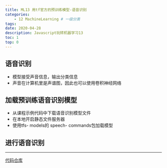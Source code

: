 ```yaml
---
title: ML13 用tf官方的预训练模型-语音识别
categories:
    - 12 MachineLearning # 一级分类
tags:
date: 2020-04-28
description: Javascript玩转机器学习13
toc: 1
top: 0
---
```


## 语音识别
- 模型接受声音信息，输出分类信息
- 声音在计算机里是声谱图，因此也可以使用卷积神经网络

## 加载预训练语音识别模型
- 从课程示例代码中下载语音识别模型文件
- 在本地开启静态文件服务器
- 使用tfs- models的 speech- commands包加载模型

## 进行语音识别



---
[代码仓库](https://github.com/scarsu/js-ml.git)